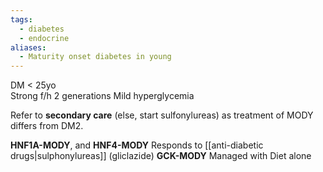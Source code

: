 ```yaml
---
tags:
  - diabetes
  - endocrine
aliases:
  - Maturity onset diabetes in young
---
```

DM < 25yo  
Strong f/h 2 generations
Mild hyperglycemia

Refer to **secondary care** (else, start sulfonylureas) as treatment of MODY differs from DM2.

**HNF1A-MODY**, and **HNF4-MODY**
	Responds to [[anti-diabetic drugs|sulphonylureas]] (gliclazide)
**GCK-MODY**
	Managed with Diet alone